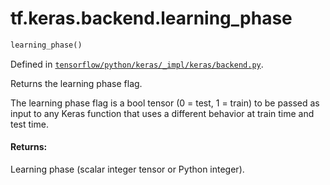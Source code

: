 <div itemscope itemtype="http://developers.google.com/ReferenceObject">
<meta itemprop="name" content="tf.keras.backend.learning_phase" />
</div>

# tf.keras.backend.learning_phase

``` python
learning_phase()
```



Defined in [`tensorflow/python/keras/_impl/keras/backend.py`](https://www.tensorflow.org/code/tensorflow/python/keras/_impl/keras/backend.py).

Returns the learning phase flag.

The learning phase flag is a bool tensor (0 = test, 1 = train)
to be passed as input to any Keras function
that uses a different behavior at train time and test time.

#### Returns:

Learning phase (scalar integer tensor or Python integer).